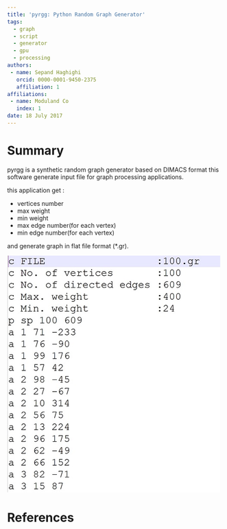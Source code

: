 ```yaml
---
title: 'pyrgg: Python Random Graph Generator'
tags:
  - graph
  - script
  - generator
  - gpu
  - processing
authors:
 - name: Sepand Haghighi
   orcid: 0000-0001-9450-2375
   affiliation: 1
affiliations:
 - name: Moduland Co
   index: 1
date: 18 July 2017
---
```

						

# Summary
pyrgg is a synthetic random graph generator based on DIMACS format
this software generate input file for graph processing applications. 

this application get :
					
- vertices number
- max weight
- min weight
- max edge number(for each vertex)
- min edge number(for each vertex)

and generate graph in flat file format (*.gr).

![outputformat](outputformat.jpg)

# References
